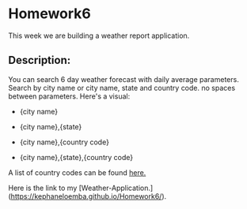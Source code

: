 # Homework6
This week we are building a weather report application.

## Description:
You can search 6 day weather forecast with daily average parameters. Search by city name or city name, state and country code. no spaces between parameters. Here's a visual:

* {city name}

* {city name},{state}

* {city name},{country code}

* {city name},{state},{country code}

A list of country codes can be found [here.](https://en.wikipedia.org/wiki/List_of_ISO_3166_country_codes#Current_ISO_3166_country_codes)

Here is the link to my [Weather-Application.] (https://kephaneloemba.github.io/Homework6/).
